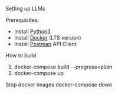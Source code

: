 Setting up LLMs

Prerequisites:
- Install [Python3](https://www.python.org/downloads/)
- Install [Docker](https://docs.docker.com/engine/install/) (LTS version)
- Install [Postman](https://www.postman.com/downloads/) API Client 


How to build

1) docker-compose build --progress=plain
2) docker-compose up

Stop docker images
docker-compose down